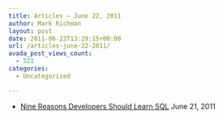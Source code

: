 ```yaml
---
title: Articles – June 22, 2011
author: Mark Richman
layout: post
date: 2011-06-22T13:29:15+00:00
url: /articles-june-22-2011/
avada_post_views_count:
  - 521
categories:
  - Uncategorized

---
```

  * [Nine Reasons Developers Should Learn SQL][1]
June 21, 2011 </ul>

 [1]: http://feedproxy.google.com/~r/BrentOzar-SqlServerDba/~3/oatmXVBmBUo/